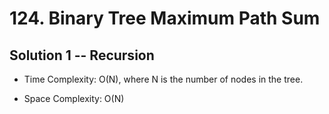 # 124. Binary Tree Maximum Path Sum

## Solution 1 -- Recursion

* Time Complexity: O(N), where N is the number of nodes in the tree.

* Space Complexity: O(N)

